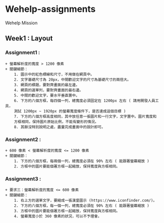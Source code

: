 # Wehelp-assignments
Wehelp Mission

## Week1 : Layout
### Assignment1 : 
    + 螢幕解析度的寬度 > 1200 像素
    + 關鍵細節：
        1. 圖示中的紅色標線和尺寸，不用做在網頁中。
        2. 文字基礎尺寸為 20px，中間歡迎文字的尺寸為基礎尺寸的兩倍大。
        3. 網頁的標題，要對齊畫面的最左邊。
        4. 網頁的選單列，要對齊畫面的最右邊。
        5. 中間的歡迎文字，要水平垂直置中。
        6. 下方的八個方框，每四個一列，總寬度必須固定在 1200px 左右 ( 請用開發人員工具，
        測試 1200px ~ 1920px 的螢幕寬度條件下，是否達成這個目標 )
        7. 下方的八個方框高度相同，其中放任意一張圖片和一行文字，文字置中。圖片寬度和
        方框相同，保持圖片原始比例，不能有變形的情況。
        8. 其餘沒特別說明之處，盡量完成畫面中的設計即可。
</hr>

### Assignment2 :
    + 600 像素 < 螢幕解析度的寬度 <= 1200 像素
    + 關鍵細節：
        1. 下方的八個方框，每兩個一列，總寬度必須在 90% 左右 ( 能跟著螢幕縮放 )
        2. 方框中的圖片要能個著方框一起縮放，保持寬度與方框相同。
</hr>

### Assignment3 : 
    + 要求三：螢幕解析度的寬度 <= 600 像素
    + 關鍵細節：
        1. 右上方的選單文字，要縮成一張漢堡圖示 (https://www.iconfinder.com/)。
        2. 下方的八個方框，每一個一列，總寬度必須在 90% 左右 ( 能跟著螢幕縮放 )
        3. 方框中的圖片要能個著方框一起縮放，保持寬度與方框相同。
        4. 螢幕寬度小於 360 像素的狀況，可以不予理會。
